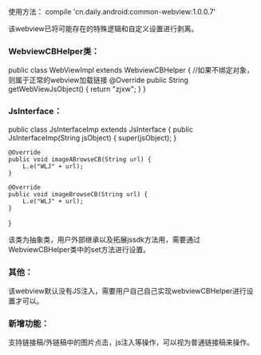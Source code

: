 使用方法： compile 'cn.daily.android:common-webview:1.0.0.7'

该webview已将可能存在的特殊逻辑和自定义设置进行剥离。



### WebviewCBHelper类：

public class WebViewImpl extends WebviewCBHelper {
    //如果不绑定对象，则属于正常的webview加载链接
    @Override
    public String getWebViewJsObject() {
        return "zjxw";
    }
}

### JsInterface：

public class JsInterfaceImp extends JsInterface {
    public JsInterfaceImp(String jsObject) {
        super(jsObject);
    }

    @Override
    public void imageABrowseCB(String url) {
        L.e("WLJ" + url);
    }

    @Override
    public void imageBrowseCB(String url) {
        L.e("WLJ" + url);
    }


}

该类为抽象类，用户外部继承以及拓展jssdk方法用，需要通过WebviewCBHelper类中的set方法进行设置。

### 其他：
该webview默认没有JS注入，需要用户自己自己实现webviewCBHelper进行设置才可以。

### 新增功能：
支持链接稿/外链稿中的图片点击，js注入等操作，可以视为普通链接稿来操作。


